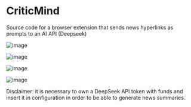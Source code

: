 # CriticMind    
Source code for a browser extension that sends news hyperlinks as prompts to an AI API (Deepseek)

![image](https://github.com/user-attachments/assets/8121d648-9cf0-4c5a-b013-ba7ed838a105)


![image](https://github.com/user-attachments/assets/fe838c42-4070-4566-8672-585b48973a06)


![image](https://github.com/user-attachments/assets/4f17c262-0984-4125-81f7-0d86495c6f39)


![image](https://github.com/user-attachments/assets/2ad479fe-dee6-4fd4-a059-30b8ea5fdcbd)


Disclaimer: it is necessary to own a DeepSeek API token with funds and insert it in configuration in order to be able to generate news summaries.

